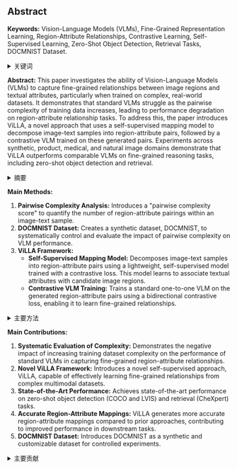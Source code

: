 ## Abstract

**Keywords:** Vision-Language Models (VLMs), Fine-Grained Representation Learning, Region-Attribute Relationships, Contrastive Learning, Self-Supervised Learning, Zero-Shot Object Detection, Retrieval Tasks, DOCMNIST Dataset.

<details>
    <summary>关键词</summary>
    <ul>
        视觉-语言模型（VLMs），细粒度表示学习，区域-属性关系，对比学习，自监督学习，零样本对象检测，检索任务，DOCMNIST数据集。
    </ul>
</details>

**Abstract:**
This paper investigates the ability of Vision-Language Models (VLMs) to capture fine-grained relationships between image regions and textual attributes, particularly when trained on complex, real-world datasets.  It demonstrates that standard VLMs struggle as the pairwise complexity of training data increases, leading to performance degradation on region-attribute relationship tasks.  To address this, the paper introduces ViLLA, a novel approach that uses a self-supervised mapping model to decompose image-text samples into region-attribute pairs, followed by a contrastive VLM trained on these generated pairs.  Experiments across synthetic, product, medical, and natural image domains demonstrate that ViLLA outperforms comparable VLMs on fine-grained reasoning tasks, including zero-shot object detection and retrieval.

<details>
    <summary>摘要</summary>
    <ul>
        本文研究了视觉-语言模型（VLMs）捕获图像区域和文本属性之间细粒度关系的能力，尤其是在复杂真实世界数据集上训练时。结果表明，随着训练数据配对复杂性的增加，标准VLMs会遇到困难，导致区域-属性关系任务的性能下降。为了解决这个问题，本文介绍了一种名为ViLLA的新方法，该方法使用自监督映射模型将图像-文本样本分解为区域-属性对，然后使用对比VLM对这些生成的对进行训练。在合成图像、产品图像、医学图像和自然图像领域进行的实验表明，ViLLA在细粒度推理任务（包括零样本对象检测和检索）方面优于同类VLMs。
    </ul>
</details>

**Main Methods:**

1.  **Pairwise Complexity Analysis:** Introduces a "pairwise complexity score" to quantify the number of region-attribute pairings within an image-text sample.
2.  **DOCMNIST Dataset:** Creates a synthetic dataset, DOCMNIST, to systematically control and evaluate the impact of pairwise complexity on VLM performance.
3.  **ViLLA Framework:**
    *   **Self-Supervised Mapping Model:** Decomposes image-text samples into region-attribute pairs using a lightweight, self-supervised model trained with a contrastive loss. This model learns to associate textual attributes with candidate image regions.
    *   **Contrastive VLM Training:** Trains a standard one-to-one VLM on the generated region-attribute pairs using a bidirectional contrastive loss, enabling it to learn fine-grained relationships.

<details>
    <summary>主要方法</summary>
    <ul>
        <li><strong>配对复杂度分析</strong>：引入“配对复杂度评分”来量化图像-文本样本中区域-属性配对的数量。</li>
        <li><strong>DOCMNIST数据集</strong>：创建一个合成数据集DOCMNIST，以系统地控制和评估配对复杂度对VLM性能的影响。</li>
        <li><strong>ViLLA框架</strong>：
        <ul>
            <li><strong>自监督映射模型</strong>：使用轻量级自监督模型和对比损失将图像-文本样本分解为区域-属性对。该模型学习将文本属性与候选图像区域相关联。</li>
            <li><strong>对比VLM训练</strong>：使用双向对比损失在生成的区域-属性对上训练标准的一对一VLM，使其能够学习细粒度关系。</li>
        </ul>
        </li>
    </ul>
</details>

**Main Contributions:**

1.  **Systematic Evaluation of Complexity:** Demonstrates the negative impact of increasing training dataset complexity on the performance of standard VLMs in capturing fine-grained region-attribute relationships.
2.  **Novel ViLLA Framework:** Introduces a novel self-supervised approach, ViLLA, capable of effectively learning fine-grained relationships from complex multimodal datasets.
3.  **State-of-the-Art Performance:** Achieves state-of-the-art performance on zero-shot object detection (COCO and LVIS) and retrieval (CheXpert) tasks.
4.  **Accurate Region-Attribute Mappings:**  ViLLA generates more accurate region-attribute mappings compared to prior approaches, contributing to improved performance in downstream tasks.
5.  **DOCMNIST Dataset:** Introduces DOCMNIST as a synthetic and customizable dataset for controlled experiments.

<details>
    <summary>主要贡献</summary>
    <ul>
        <li><strong>复杂性的系统评估</strong>：证明了增加训练数据集复杂性对标准VLMs在捕获细粒度区域-属性关系方面的性能的负面影响。</li>
        <li><strong>新型ViLLA框架</strong>：介绍了一种新型自监督方法ViLLA，能够有效地从复杂的多模态数据集学习细粒度关系。</li>
        <li><strong>最先进的性能</strong>：在零样本对象检测（COCO和LVIS）和检索（CheXpert）任务上取得了最先进的性能。</li>
        <li><strong>准确的区域-属性映射</strong>：与之前的方法相比，ViLLA生成了更准确的区域-属性映射，从而有助于提高下游任务的性能。</li>
        <li><strong>DOCMNIST数据集</strong>：引入DOCMNIST作为合成的可定制数据集，用于受控实验。</li>
    </ul>
</details>
